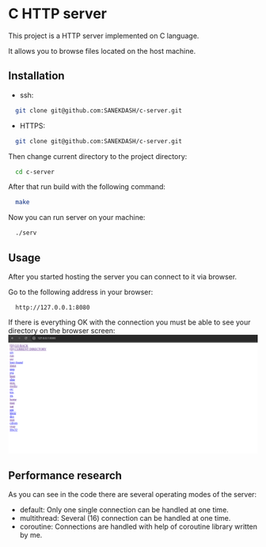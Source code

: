  # C HTTP server
This project is a HTTP server implemented on C language.

It allows you to browse files located on the host machine.

## Installation 
- ssh:
```bash
  git clone git@github.com:SANEKDASH/c-server.git
```
- HTTPS:
```bash
  git clone git@github.com:SANEKDASH/c-server.git
```
Then change current directory to the project directory:
```bash
  cd c-server  
```
After that run build with the following command:  
```bash
  make  
```
Now you can run server on your machine:
```bash
  ./serv
```
## Usage
After you started hosting the server you can connect to it via browser.

Go to the following address in your browser:
```
  http://127.0.0.1:8080
``` 
If there is everything OK with the connection you must be able to see your directory on the browser screen:
![alt text](img/serv.png)

## Performance research
As you can see in the code there are several operating modes of the server:
- default:
Only one single connection can be handled at one time.
- multithread:
Several (16) connection can be handled at one time.
- coroutine:
Connections are handled with help of coroutine library written by me.
